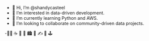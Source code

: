 - 👋 Hi, I’m @shandycasteel
- 👀 I’m interested in data-driven development.
- 🌱 I’m currently learning Python and AWS.
- 💞️ I’m looking to collaborate on community-driven data projects.

-👨‍💻 ☕️  💾  🧪  🏙️  🤖  ✍️  🚀 🕹

<!---
shandycasteel/shandycasteel is a ✨ special ✨ repository because its `README.md` (this file) appears on your GitHub profile.
You can click the Preview link to take a look at your changes.
--->
